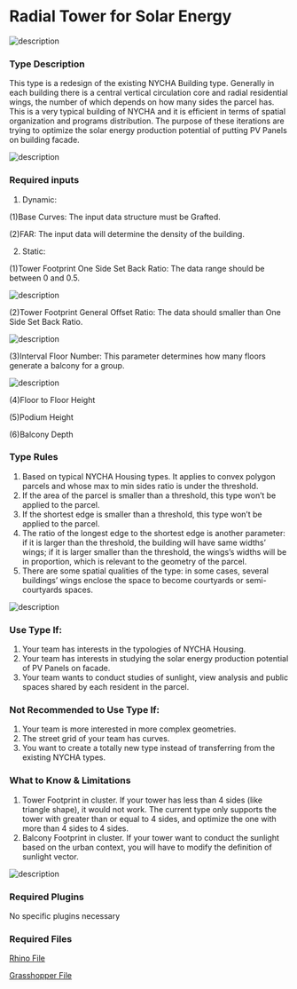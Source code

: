 # Radial Tower for Solar Energy

![description](https://github.com/l-cl3424/XIM-GSAPP-Fa20/blob/main/Radial_Tower/radialTower.jpg)

### Type Description

This type is a redesign of the existing NYCHA Building type. Generally in each building there is a central vertical circulation core and radial residential wings, the number of which depends on how many sides the parcel has. This is a very typical building of NYCHA and it is efficient in terms of spatial organization and programs distribution. The purpose of these iterations are trying to optimize the solar energy production potential of putting PV Panels on building facade.

![description](https://github.com/l-cl3424/XIM-GSAPP-Fa20/blob/main/Radial_Tower/ghScreenShot.png)

### Required inputs

1. Dynamic:

(1)Base Curves: The input data structure must be Grafted.

(2)FAR: The input data will determine the density of the building.

2. Static:

(1)Tower Footprint One Side Set Back Ratio: The data range should be between 0 and 0.5.

![description](https://github.com/YuanEleanorLiu/XIM-GSAPP-Fa20/raw/main/src/images/P-XIM%20-%20SETBACK.jpg)

(2)Tower Footprint General Offset Ratio: The data should smaller than One Side Set Back Ratio.

![description](https://github.com/YuanEleanorLiu/XIM-GSAPP-Fa20/raw/main/src/images/P-XIM%20-%20OFFSET.jpg)

(3)Interval Floor Number: This parameter determines how many floors generate a balcony for a group.

![description](https://github.com/YuanEleanorLiu/XIM-GSAPP-Fa20/raw/main/src/images/P-XIM%20-%20Interval.jpg)

(4)Floor to Floor Height

(5)Podium Height

(6)Balcony Depth

### Type Rules

1. Based on typical NYCHA Housing types. It applies to convex polygon parcels and whose max to min sides ratio is under the threshold.
2. If the area of the parcel is smaller than a threshold, this type won’t be applied to the parcel.
3. If the shortest edge is smaller than a threshold, this type won’t be applied to the parcel.
4. The ratio of the longest edge to the shortest edge is another parameter: if it is larger than the threshold, the building will have same widths’ wings; if it is larger smaller than the threshold, the wings’s widths will be in proportion, which is relevant to the geometry of the parcel.
5. There are some spatial qualities of the type: in some cases, several buildings’ wings enclose the space to become courtyards or semi-courtyards spaces.


![description](https://github.com/l-cl3424/XIM-GSAPP-Fa20/blob/main/Radial_Tower/radialTower.jpg)

### Use Type If:

1. Your team has interests in the typologies of NYCHA Housing.
2. Your team has interests in studying the solar energy production potential of PV Panels on facade.
3. Your team wants to conduct studies of sunlight, view analysis and public spaces shared by each resident in the parcel.


### Not Recommended to Use Type If:

1. Your team is more interested in more complex geometries.
2. The street grid of your team has curves.
3. You want to create a totally new type instead of transferring from the existing NYCHA types.

### What to Know & Limitations

1. Tower Footprint in cluster. If your tower has less than 4 sides (like triangle shape), it would not work.
   The current type only supports the tower with greater than or equal to 4 sides, and optimize the one with more than 4 sides to 4 sides.
2. Balcony Footprint in cluster. If your tower want to conduct the sunlight based on the urban context, you will have to modify the definition of sunlight vector.

![description](https://github.com/YuanEleanorLiu/XIM-GSAPP-Fa20/raw/main/src/images/P-XIM%20-%204%20sides.jpg)


### Required Plugins

No specific plugins necessary

### Required Files

[Rhino File](https://github.com/YuanEleanorLiu/XIM-GSAPP-Fa20/raw/main/src/types/Tower_with_Balconies/Tower%20with%20Balconies%20for%20Optimal%20Daylight.3dm)

[Grasshopper File](https://github.com/YuanEleanorLiu/XIM-GSAPP-Fa20/raw/main/src/types/Tower_with_Balconies/Tower%20with%20Balconies%20for%20Optimal%20Daylight.gh)
